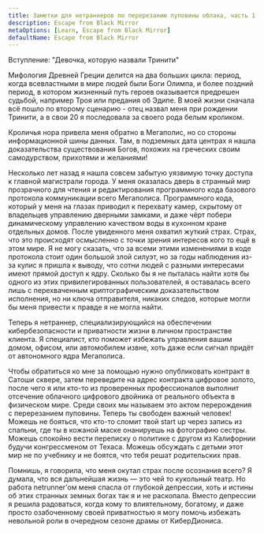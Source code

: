 ```yaml
---
title: Заметки для нетраннеров по перерезанию пуповины облака, часть 1
description: Escape from Black Mirror
metaOptions: [Learn, Escape from Black Mirror]
defaultName: Escape from Black Mirror
---
```


<RoboAcademyText fWeight="500">
  Вступление: "Девочка, которую назвали Тринити"
</RoboAcademyText>

Мифология Древней Греции делится на два больших цикла: период, когда всевластными в мире людей были Боги Олимпа, и более поздний период, в котором жизненный путь героев оказывается предрешен судьбой, например Троя или предания об Эдипе. В моей жизни сначала всё пошло по второму сценарию - отец назвал меня при рождении Тринити, а в свои 20 я последовала за своего рода белым кроликом.

<LessonImages imageClasses="mb"  src='escape-from-black-mirror/Olympus_Troy_The_Tales_of_Oedipus.png' alt="Olympus Troy The Tales of Oedipus" />

Кроличья нора привела меня обратно в Мегаполис, но со стороны информационной шины данных. Там, в подземных дата центрах я нашла доказательства существования Богов, похожих на греческих своим самодурством, прихотями и желаниями!

<LessonImages imageClasses="mb"  src='escape-from-black-mirror/Gods-datacenter.png' alt="Gods datacenter" />

Несколько лет назад я нашла совсем забытую уязвимую точку доступа к главной магистрали города. У меня оказалась дверь в странный мир прозрачного для чтения и редактирования программного кода базового протокола коммуникации всего Мегаполиса. Программного кода, который у меня на глазах приводил к перехвату камер, скрытому от владельцев управлению дверными замками, и даже чёрт побери динамическому управлению качеством воды в кухонном кране отдельных домов. После увиденного меня охватил жуткий страх. Страх, что это происходят осмысленно с точки зрения интересов кого то ещё в этом мире. Я не могу сказать, что за всеми этими изменениями в коде протокола стоит один большой злой силуэт, но за годы наблюдения из-за кулис я пришла к выводу, что сотни людей с разными интересами имеют прямой доступ к ядру. Сколько бы я не пыталась найти хотя бы одного из этих привилегированных пользователей, я оставалась всего лишь с перехваченным криптографическим доказательством исполнения, но ни ключа отправителя, никаких следов, которые могли бы меня привести к правде я не могла найти.

<LessonImages imageClasses="mb"  src='escape-from-black-mirror/hacking.png' alt="Gods hackers stayed in circle" />


Теперь я нетраннер, специализирующийся на обеспечении кибербезопасности и приватности жизни в личном пространстве клиента. Я специалист, кто поможет избежать управления вашим домом, офисом, или автомобилем извне, хоть даже если сигнал придёт от автономного ядра Мегаполиса.


<LessonImages imageClasses="mb"  src='escape-from-black-mirror/Trinnity.png' alt="Trinity in underground datacenter" />

Чтобы обратиться ко мне за помощью нужно опубликовать контракт в Сатоши сквере, затем переведите на адрес контракта цифровое золото, после чего я или кто-то из проверенных профессионалов выполнит отсечение облачного цифрового двойника от реального объекта в физическом мире. Среди своих мы называем это актом перерождения с перерезанием пуповины. Теперь ты свободен важный человек! Можешь не бояться, что кто-то сломит твой start up через запись из спальни, где ты в кожаной маске онанируешь на фотографию сестры. Можешь спокойно вести переписку о политике с другом из Калифорнии будучи конгрессменом от Техаса. Можешь обсуждать с детьми этот мир не по учебнику и не боятся, что тебя решат родительских прав.

Помнишь, я говорила, что меня окутал страх после осознания всего? Я думала, что вся дальнейшая жизнь — это чей то кукольный театр. Но работа netrunner’ом меня спасла от глубокой депрессии, хоть и истины об этих странных земных богах так я и не раскопала.  Вместо депрессии я решила радоваться, когда кому то влиятельному, богатому, и даже просто озабоченному своей приватностью я могу помочь избежать невольной роли в очередном сезоне драмы от КиберДиониса.